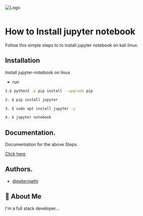 
![Logo](https://chrome22.s3.us-west-2.amazonaws.com/nokyy.png)

```
```
#  How to Install jupyter notebook 
Follow this simple steps to to install jupyter notebook on kali linux.


## Installation

Install jupyter-notebook on linux
- run 
```bash
1.$ python3 -p pip install --upgrade pip
```
```bash
2. $ pip install jupyter
```

```bash
3. $ sudo apt install jupyter -y
 ```


```bash
4. $ jupyter notebook
 ```
## Documentation.

 Documentation for the above Steps.

[Click here](https://jupyter.org/install)


## Authors.

- [@peternjathi](https://www.github.com/peternjathi)


## 🚀 About Me
I'm a full stack developer...

